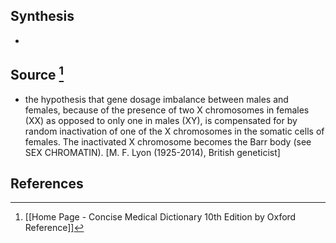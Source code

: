 ## Synthesis
- 
## Source [^1]
- the hypothesis that gene dosage imbalance between males and females, because of the presence of two X chromosomes in females (XX) as opposed to only one in males (XY), is compensated for by random inactivation of one of the X chromosomes in the somatic cells of females. The inactivated X chromosome becomes the Barr body (see SEX CHROMATIN). \[M. F. Lyon (1925-2014), British geneticist]
## References

[^1]: [[Home Page - Concise Medical Dictionary 10th Edition by Oxford Reference]]